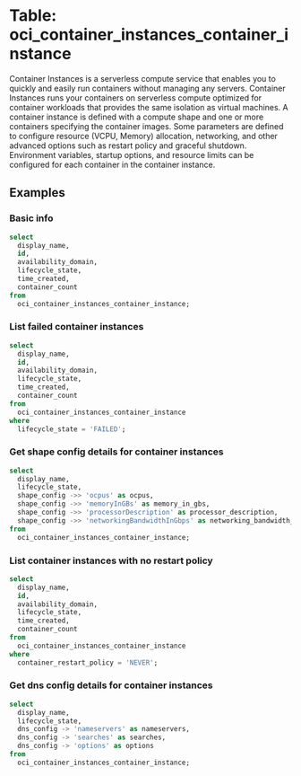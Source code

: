 # Table: oci_container_instances_container_instance

Container Instances is a serverless compute service that enables you to quickly and easily run containers without managing any servers. Container Instances runs your containers on serverless compute optimized for container workloads that provides the same isolation as virtual machines. A container instance is defined with a compute shape and one or more containers specifying the container images. Some parameters are defined to configure resource (VCPU, Memory) allocation, networking, and other advanced options such as restart policy and graceful shutdown. Environment variables, startup options, and resource limits can be configured for each container in the container instance.

## Examples

### Basic info

```sql
select
  display_name,
  id,
  availability_domain,
  lifecycle_state,
  time_created,
  container_count
from
  oci_container_instances_container_instance;
```

### List failed container instances

```sql
select
  display_name,
  id,
  availability_domain,
  lifecycle_state,
  time_created,
  container_count
from
  oci_container_instances_container_instance
where
  lifecycle_state = 'FAILED';
```

### Get shape config details for container instances

```sql
select
  display_name,
  lifecycle_state,
  shape_config ->> 'ocpus' as ocpus,
  shape_config ->> 'memoryInGBs' as memory_in_gbs,
  shape_config ->> 'processorDescription' as processor_description,
  shape_config ->> 'networkingBandwidthInGbps' as networking_bandwidth_in_gbps
from
  oci_container_instances_container_instance;
```

### List container instances with no restart policy

```sql
select
  display_name,
  id,
  availability_domain,
  lifecycle_state,
  time_created,
  container_count
from
  oci_container_instances_container_instance
where
  container_restart_policy = 'NEVER';
```

### Get dns config details for container instances

```sql
select
  display_name,
  lifecycle_state,
  dns_config -> 'nameservers' as nameservers,
  dns_config -> 'searches' as searches,
  dns_config -> 'options' as options
from
  oci_container_instances_container_instance;
```
